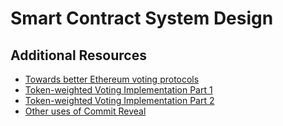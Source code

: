 # Smart Contract System Design

## Additional Resources

- [Towards better Ethereum voting protocols](https://blog.colony.io/towards-better-ethereum-voting-protocols-7e54cb5a0119)
- [Token-weighted Voting Implementation Part 1](https://blog.colony.io/token-weighted-voting-implementation-part-1-72f836b5423b)
- [Token-weighted Voting Implementation Part 2](https://blog.colony.io/token-weighted-voting-implementation-part-2-13e490fe1b8a)
- [Other uses of Commit Reveal](https://sunnya97.gitbooks.io/a-beginner-s-guide-to-ethereum-and-dapp-developme/writing-smart-contracts/other-uses-of-commit-reveal.html)
